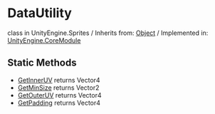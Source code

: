 # DataUtility
class in UnityEngine.Sprites
 / Inherits from: <a href="https://docs.unity3d.com/6000.1/Documentation/ScriptReference/Object.html">Object</a> / Implemented in: <a href="https://docs.unity3d.com/6000.1/Documentation/ScriptReference/UnityEngine.CoreModule.html">UnityEngine.CoreModule</a>

## Static Methods
- <a href="https://docs.unity3d.com/6000.1/Documentation/ScriptReference/DataUtility.GetInnerUV.html">GetInnerUV</a> returns Vector4
- <a href="https://docs.unity3d.com/6000.1/Documentation/ScriptReference/DataUtility.GetMinSize.html">GetMinSize</a> returns Vector2
- <a href="https://docs.unity3d.com/6000.1/Documentation/ScriptReference/DataUtility.GetOuterUV.html">GetOuterUV</a> returns Vector4
- <a href="https://docs.unity3d.com/6000.1/Documentation/ScriptReference/DataUtility.GetPadding.html">GetPadding</a> returns Vector4
